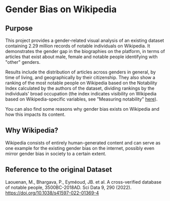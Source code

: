# Gender Bias on Wikipedia

## Purpose
This project provides a gender-related visual analysis of an existing dataset containing 2.29 million records of notable individuals on Wikipedia. It demonstrates the gender gap in the biographies on the platform, in terms of articles that exist about male, female and notable people identifying with "other" genders.

Results include the distribution of articles across genders in general, by time of living, and geographically by their citizenship. They also show a ranking of the most notable people on Wikipedia based on the Notability Index calculated by the authors of the dataset, dividing rankings by the individuals' broad occupation (the index indicates visibility on Wikipedia based on Wikipedia-specific variables, see "Measuring notability" [here](https://www.nature.com/articles/s41597-022-01369-4#Sec2)).

You can also find some reasons why gender bias exists on Wikipedia and how this impacts its content.

## Why Wikipedia? 
Wikipedia consists of entirely human-generated content and can serve as one example for the existing gender bias on the internet, possibly even mirror gender bias in society to a certain extent.

## Reference to the original Dataset
Laouenan, M., Bhargava, P., Eyméoud, JB. et al. A cross-verified database of notable people, 3500BC-2018AD. Sci Data 9, 290 (2022). https://doi.org/10.1038/s41597-022-01369-4
